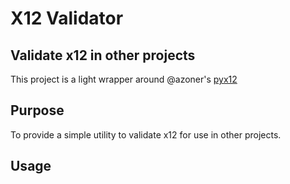 # X12 Validator
## Validate x12 in other projects
This project is a light wrapper around @azoner's [pyx12](https://github.com/azoner/pyx12)

## Purpose
To provide a simple utility to validate x12 for use in other projects.

## Usage
``` py

```
